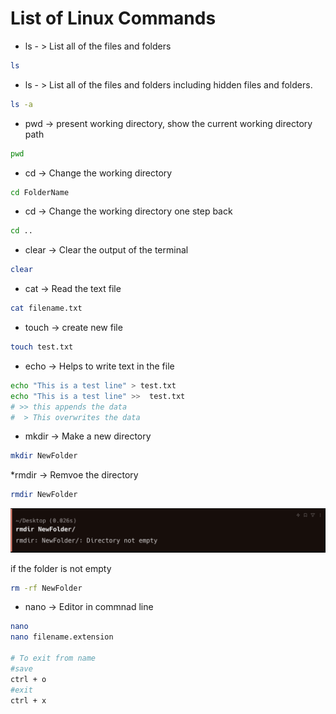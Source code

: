 # List of Linux Commands

* ls  - > List all of the files and folders
```bash 
ls
```
* ls  - > List all of the files and folders including hidden files and folders.
```bash 
ls -a
```
* pwd -> present working directory, show the current working directory path
```bash 
pwd
```
* cd -> Change the working directory
```bash 
cd FolderName
```
* cd -> Change the working directory one step back
```bash 
cd ..
```
* clear  -> Clear the output of the terminal
```bash
clear
```
* cat  -> Read the text file
```bash
cat filename.txt
```
* touch  -> create new file
```bash 
touch test.txt
```
* echo -> Helps to write text in the file
```bash 
echo "This is a test line" > test.txt
echo "This is a test line" >>  test.txt
# >> this appends the data 
#  > This overwrites the data
```
* mkdir -> Make a new directory
```bash 
mkdir NewFolder
```
*rmdir -> Remvoe the directory
```bash 
rmdir NewFolder
```
![alt text](image.png)

if the folder is not empty
```bash 
rm -rf NewFolder
```

* nano -> Editor in commnad line
```bash 
nano 
nano filename.extension

# To exit from name
#save
ctrl + o
#exit
ctrl + x
```